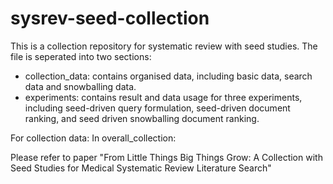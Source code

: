# sysrev-seed-collection
This is a collection repository for systematic review with seed studies.
The file is seperated into two sections:
- collection_data: contains organised data, including basic data, search data and snowballing data.
- experiments: contains result and data usage for three experiments, including seed-driven query formulation, seed-driven document ranking, and seed driven snowballing document ranking.

For collection data:
In overall_collection: 





Please refer to paper "From Little Things Big Things Grow: A Collection with Seed Studies for Medical Systematic Review Literature Search"



